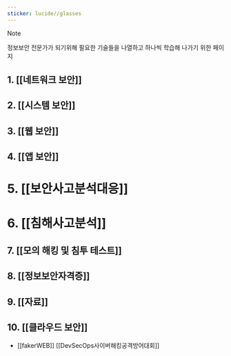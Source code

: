 ```yaml
---
sticker: lucide//glasses
---
```

>[!Note]
>정보보안 전문가가 되기위해 필요한 기술들을 나열하고 하나씩 학습해 나가기 위한 페이지

## 1. [[네트워크 보안]]

## 2. [[시스템 보안]]

## 3. [[웹 보안]]

## 4. [[앱 보안]]
# 5. [[보안사고분석대응]]
# 6. [[침해사고분석]]
## 7. [[모의 해킹 및 침투 테스트]]

## 8. [[정보보안자격증]]

## 9. [[자료]]
## 10. [[클라우드 보안]]




- [[fakerWEB]]
[[DevSecOps사이버해킹공격방어대회]]
